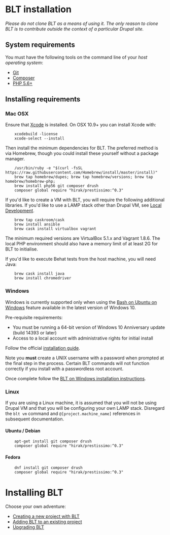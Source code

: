 # BLT installation

*Please do not clone BLT as a means of using it. The only reason to clone BLT is to contribute outside the context of a particular Drupal site.*

## System requirements

You must have the following tools on the command line of your *host operating system*:

* [Git](https://git-scm.com/)
* [Composer](https://getcomposer.org/download/)
* [PHP 5.6+](http://php.net/manual/en/install.php)

## Installing requirements

### Mac OSX

Ensure that [Xcode](https://itunes.apple.com/us/app/xcode/id497799835?mt=12) is installed. On OSX 10.9+ you can install Xcode with:

        xcodebuild -license
        xcode-select --install

Then install the  minimum dependencies for BLT. The preferred method is via Homebrew, though you could install these yourself without a package manager.

        /usr/bin/ruby -e "$(curl -fsSL https://raw.githubusercontent.com/Homebrew/install/master/install)"
        brew tap homebrew/dupes; brew tap homebrew/versions; brew tap homebrew/homebrew-php;
        brew install php56 git composer drush
        composer global require "hirak/prestissimo:^0.3"

If you'd like to create a VM with BLT, you will require the following additional libraries. If you'd like to use a LAMP stack other than Drupal VM, see [Local Development](readme/local-development.md).

        brew tap caskroom/cask
        brew install ansible
        brew cask install virtualbox vagrant

The minimum required versions are VirtualBox 5.1.x and Vagrant 1.8.6. The local PHP environment should also have a memory limit of at least 2G for BLT to initialise.

If you'd like to execute Behat tests from the host machine, you will need Java:

        brew cask install java
        brew install chromedriver

### Windows

Windows is currently supported only when using the [Bash on Ubuntu on Windows](https://msdn.microsoft.com/en-us/commandline/wsl/about) feature available in the latest version of Windows 10.

Pre-requisite requirements:
  - You must be running a 64-bit version of Windows 10 Anniversary update (build 14393 or later)
  - Access to a local account with administrative rights for initial install

Follow the official [installation guide](https://msdn.microsoft.com/en-us/commandline/wsl/install_guide).

Note you **must** create a UNIX username with a password when prompted at the final step in the process. Certain BLT commands will not function correctly if you install with a passwordless root account.

Once complete follow the [BLT on Windows installation instructions](readme/windows-install.md).

### Linux

If you are using a Linux machine, it is assumed that you will not be using Drupal VM and that you will be configuring your own LAMP stack. Disregard the `blt vm` command and `@[project.machine_name]` references in subsequent documentation.

#### Ubuntu / Debian

        apt-get install git composer drush
        composer global require "hirak/prestissimo:^0.3"

#### Fedora

        dnf install git composer drush
        composer global require "hirak/prestissimo:^0.3"

# Installing BLT

Choose your own adventure:

* [Creating a new project with BLT](readme/creating-new-project.md)
* [Adding BLT to an existing project](readme/adding-to-project.md)
* [Upgrading BLT](readme/updating-blt.md)
